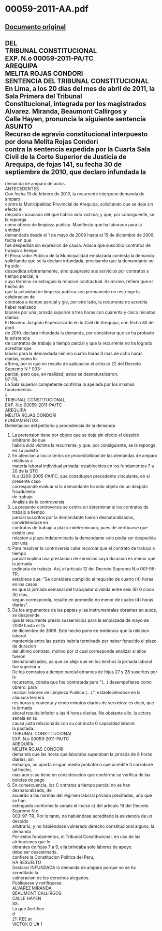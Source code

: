 
00059-2011-AA.pdf
=================
  
[Documento original](https://tc.gob.pe/jurisprudencia/2011/00059-2011-AA.pdf)  
---  
DEL  
TRIBUNAL CONSTITUCIONAL  
EXP. N.o 00059-2011-PA/TC  
AREQUIPA  
MELITA ROJAS CONDORI  
SENTENCIA DEL TRIBUNAL CONSTITUCIONAL  
En Lima, a los 20 dias del mes de abril de 2011, la Sala Primera del Tribunal  
Constitucional, integrada por los magistrados Alvarez. Miranda, Beaumont Callirgos y  
Calle Hayen, pronuncia la siguiente sentencia  
ASUNTO  
Recurso de agravio constitucional interpuesto por dona Melita Rojas Condori  
contra la sentencia expedida por la Cuarta Sala Civil de la Corte Superior de Justicia de  
Arequipa, de fojas 141, su fecha 30 de septiembre de 2010, que declaro infundada la  
-  
demanda de amparo de autos.  
ANTECEDENTES  
Con fecha 10 de febrero de 2010, la recurrente interpone demanda de amparo  
contra la Municipalidad Provincial de Arequipa, solicitando que se deje sin efecto el  
despido incausado del que habria sido victima; y que, por consiguiente, se la reponga  
como obrera de limpieza publica. Manifiesta que ha laborado para la entidad  
demandada desde el 1 de mayo de 2009 hasta el 15 de diciembre de 2009, fecha en que  
fue despedida sin expresion de causa. Aduce que suscribio contratos de trabajo a tiempo  
El Procurador Publico de la Municipalidad emplazada contesta la demanda  
solicitando que se la declare infundada, precisando que la demandante no ha sido  
despedida arbitrariamente, sino quepresto sus servicios por contratos a tiempo parcial, a  
cuyo término se extinguio la relacion contractual. Asimismo, refiere que el hecho de  
que la actividad de limpieza publica sea permanente no restringe la celebracion de  
contratos a tiempo parcial y gie, por otro lado, la recurrente no acredita haber realizado  
labores por una jornada suporior a tres horas con cuarenta y cinco minutos diarios.  
El Noveno Juzgado Especializado en lo Civil de Arequipa, con fecha 30 de abril  
de 2010. declara infundada la demanda, por considerar que se ha probado la existencia  
de contratos de trabajo a tiempo parcial y que la recurrente no ha logrado acreditar que  
laboro para la demandada minimo cuatro horas 0 mas de ocho horas diarias, como lo  
aftrma, por lo que no resulta de aplicacion el articulo 22 del Decreto Supremo N.° 003-  
parcial, pero que, en realidad, estos se desnaturalizaron.  
97-TR.  
La Sala superior competente confirma la apelada por los mismos fundamentos.  
J  
TRIBUNAL CONSTITUCIONAL  
EXP. N.o 00059-2011-PA/TC  
AREQUIPA  
MELITA ROJAS CONDORI  
FUNDAMENTOS  
Delimitacion del petitorio y procedencia de la demanda  
1. La pretension tiene por objeto que se deje sin efecto el despido arbitrario de que  
habria sido victima la recurrente; y que. por consiguiente, se la reponga en su puesto  
2. En atencion a los criterios de procedibilidad de las demandas de amparo relativas a  
materia laboral individual privada. establecidos en los fundamentos 7 a 20 de la STC  
N.o 0206-2005-PA/FC, que constituyen precedente vinculante, en el presente caso  
corresponde evaluar si la demandante ha sido objeto de un despido fraudulento  
de trabajo.  
Analisis de la controversia  
3. La presente controversia se centra en determinar si los contratos de trabajo a tiempo  
parcial suscritos por la demandante fueron desnaturalizados, convirtiéndose en  
contratos de trabajo a plazo indeterminado, pues de verificarse que existio una  
relacion a plazo indeterminado la demandante solo podia ser despedida por una  
4. Para resolver la controversia cabe recordar que el contrato de trabajo a tiempo  
parcial implica una prestacion de servicios cuya duracion es menor que la jornada  
ordinaria de trabajo. Asi, el articulo 12 del Decreto Supremo N.o 001-96-TR,  
establece que: "Se considera cumplido el requisito de cuatro (4) horas en los casos  
en que la jornada semanal del trabajador dividida entre seis (6) 0 cinco (5) dias,  
segun corresponda, resulte en promedio no menor de cuatro (4) horas diarias".  
5. De los argumentos de las paptes y las instrumentales obrantes en autos, se desprende  
que la recurrente presto susservicios para la emplazada de mayo de 2009 hasta el 15  
de diciembre de 2009. Este hecho pone en evidencia que la relacion laboral  
mantenida entre las partés habria terminado por haber fenecido el plazo de duracion  
del ultimo contrato, motivo por cl cual corresponde analizar si ellos fueron  
desnaturalizados, ya que se aleja que en los hechos la jornada laboral fue superior a  
De los contratos a tiempo parcial obrantes de fojas 27 y 28 suscritos por la  
recurrente, consta que fue contratada para "(...) desempefiarse como obrero, para  
realizar labores de Limpieza Publica (...).", estableciéndose en la clausula tercera  
res horas y cuarenta y cinco minutos diarios de servicios: es decir, que la jornada  
aboral resulta inferior a las 4 horas diarias. No obstante ello. la actora senala en su  
causa justa relacionada con su conducta 0 capacidad laboral.  
la pactada.  
TRIBUNAL CONSTITUCIONAL  
EXP. N.o 00059-2011-PA/TC  
AREQUIPA  
MELITA ROJAS CONDORI  
demanda que las horas que laboraba superaban la jornada de 8 horas diarias; sin  
embargo, no aporta ningun medio probatorio que acredite 0 corrobore tal hecho,  
mas aun si se tiene en consideracion que conforme se verifica de las boletas de pago  
7. En consecuencia, los C ontratos a tiempo parcial no se han desnaturalizado, de  
acuerdo a las normas del régimen laboral privado precitadas, uno que se han  
extinguido conforme lo senala el inciso c) del articulo 16 del Decreto Supremo N.o  
003-97-TR. Por lo tanto, no habiéndose acreditado la existencia de un despido  
arbitrario, y no habiéndose vulnerado derecho constitucional alguno, la demanda  
Por estos fundamentos, el Tribunal Constitucional, en uso de las atribuciones que le  
obrantes de fojas 7 a 9, ella brindaba solo labores de apoyo.  
debe ser desestimada.  
confiere la Constitucion Politica del Peru,  
HA RESUELTO  
Declarar INFUNDADA la demanda de amparo porque no se ha acreditado la  
vulneracion de los derechos alegados.  
Publiquese y notifiquese.  
ALVAREZ MIRANDA  
BEAUMONT CALLIRGOS  
CALLE HAYEN  
SS.  
Lo que Aertifice  
d  
21: REE at  
VICTOK D U# 1